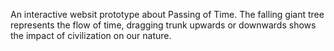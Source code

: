 An interactive websit prototype about Passing of Time.
The falling giant tree represents the flow of time, dragging trunk upwards or downwards shows the impact of civilization on our nature.
